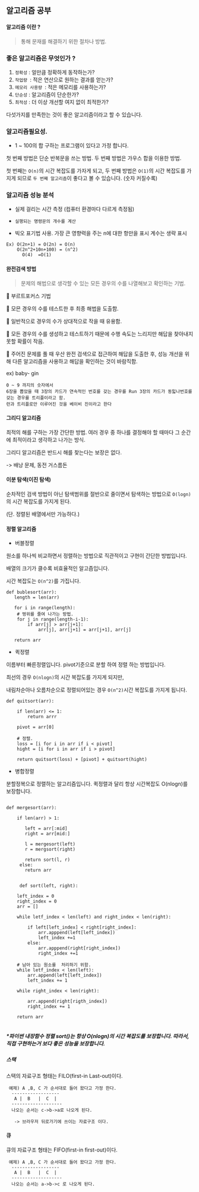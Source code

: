 ## 알고리즘 공부


#### 알고리즘 이란 ? 
 > 통해 문재를 해결하기 위한 절차나 방법.



### 좋은 알고리즘은 무엇인가 ?
 1. ```정확성``` : 얼만큼 정확하게 동작하는가?  
 2. ```작업량 ```: 적은 연산으로 원하는 결과를 얻는가?
 3. ```메모리 사용량 ```:  적은 메모리를 사용하는가?
 4. ```단순성``` : 알고리즘이 단순한가?
 5. ```최적성``` : 더 이상 개선할 여지 없이 최적한가?
 
 다섯가지를 만족한는 것이 좋은 알고리즘이라고 할 수 있습니다.
 
### 알고리즘필요성.
 
 * 1 ~ 100의 합 구하는 프로그램이 있다고 가정 합니다.
 
 첫 번째 방법은 단순 반복문을 쓰는 방법.
 두 번째 방법은 가우스 합을 이용한 방법.
 
 
 첫 번째는  ```O(n)```의 시간 복잡도를 가자게 되고, 두 번째 방법은 ```O(1)```의 시간 복잡도를 가지게 되므로 
 ```두 번째 알고리즘```이 좋다고 볼 수 있습니다. (숫자 커질수록)
 
 
 
 ### 알고리즘 성능 분석
 
 * 실제 걸리는 시간 측정 (컴퓨터 환경마다 다르게 측정됨)
 
 * ```실행되는 명령문의 개수를 계산```
 
* 빅오 표기법 사용.
  가장 큰 영향력을 주는 n에 대한 항만을 표시
  계수는 생략 표시
```
Ex) O(2n+1) = O(2n) = O(n)
    O(2n^2+10n+100) = (n^2) 
	  O(4)  =O(1)
````


#### 완전검색 방법
> 문제의 해법으로 생각할 수 있는 모든 경우의 수를 나열해보고 확인하는 기법.

	부르트포커스 기법

	모믄 경우의 수를 테스트한 후 최종 해법을 도출함.

	일반적으로 경우의 수가 상대적으로 작을 때 유용함.

	모든 경우의 수를 생성하고 테스트하기 때문에 수행 속도는 느리지만 해답을 찾아내지 못할 확률이 작음.

	주어진 문제를 풀 때 우산 완전 검색으로 접근하여 해답을 도출한 후, 성능 개선을 위해 다른 알고리즘을 사용하고 해답을 확인하는 것이 바람직함.

ex) baby- gin
```
0 ~ 9 까지의 숫자에서
6장을 뽑았을 때 3장의 카드가 연속적인 번호를 갖는 경우를 Run 3장의 카드가 동읿나번호를 갖는 경우를 트리플이라고 함.
런과 트리플로만 이루어진 것을 베이비 진이라고 한다

```
#### 그리디 알고리즘

최적의 해를 구하는 가장 간단한 방법.
여러 경우 중 하나를 결정해야 할 때마다 그 순간에 최적이라고 생각하고 나가는 방식.

그리디 알고리즘은 반드시 해를 찾는다는 보장은 없다.

-> 배낭 문제, 동전 거스름돈 

#### 이분 탐색(이진 탐색)


순차적인 검색 방법이 아닌 탐색범위를 절반으로 줄이면서 탐색하는 방법으로
```O(logn)```의 시간 복잡도를 가지게 된다.

(단. 정렬된 배열에서만 가능하다.)


#### 정렬 알고리즘

* 버블정렬

원소를 하나씩 비교하면서 정렬하는 방법으로 직관적이고 구현이 간단한 방법입니다.

배열의 크기가 클수록 비효율적인 알고즘입니다.

시간 복잡도는 ```O(n^2)```를 가집니다.

```
def bublesort(arr):
   length = len(arr)

   for i in range(length):
   	# 벙위를 줄여 나가는 방법.
   	for j in range(length-i-1):
		if arr[j] > arr[j+1]:
			arr[j], arr[j+1] = arr[j+1], arr[j]

   return arr

````


* 퀵정렬

이름부터 빠른정렬입니다. pivot기준으로 분할 하여 정렬 하는 방법입니다.

최선의 경우 ```O(nlogn)```의 시간 복잡도를 가지게 되지만, 

내림차순아나 오름차순으로 정렬되어있는 경우 ```O(n^2)```시간 복잡도를 가지게 됩니다.

```
def quitsort(arr):

	if len(arr) <= 1:
	    return arrr
	
	pivot = arr[0]
	
	# 정렬.
	loss = [i for i in arr if i < pivot]
	hight = [i for i in arr if i > pivot]
	
	return quitsort(loss) + [pivot] + quitsort(hight)
```


* 병합정렬

분할정복으로 정렬하는 알고리즘입니다. 
퀵정렬과 달리 항상 시간복잡도 O(nlogn)를 보장합니다.

```

def mergesort(arr):
   	
	if len(arr) > 1:
	   
	   left = arr[:mid]
	   right = arr[mid:]
	   
	   l = mergesort(left) 
	   r = mergsort(right)
	   
	   return sort(l, r)
	 else:
	   return arr
	 
	 
     def sort(left, right):
     	
	left_index = 0
	right_index = 0
	arr = []
	
	while letf_index < len(left) and right_index < len(right):
		
		if left[left_index] < right[right_index]:
			arr.apppend(left[left_index])
			left_index +=1
		else:
			arr.apppend(right[right_index])
			right_index +=1
		
	# 남아 있는 원소를  처리하기 위함.
	while letf_index < len(left):
		arr.append(left[left_index])
		left_index += 1
	
	while right_index < len(right):
		
		arr.append(right[rigth_index])
		right_index += 1
	   
	return arr
	
```
##### *파이썬 내장함수 정렬 sort()는 항상 O(nlogn)의 시간 복잡도를 보장합니다. 따라서, 직접 구현하는거 보다 좋은 성능을 보장합니다.

##### 스택

스택의 자료구조 형태는 FILO(first-in Last-out)이다. 
```
 예제) A ,B, C 가 순서대로 들어 왔다고 가정 한다.
  ------------------
   A |  B   |  C  |
  -------------------
  나오는 순서는 c->b->a로 나오게 된다.
   
   -> 브라우저 뒤로가기에 쓰이는 자료구조 이다.
  ``` 
   
   
#### 큐

큐의 자료구조 형태는 FIFO(first-in first-out)이다. 
```
 예제) A ,B, C 가 순서대로 들어 왔다고 가정 한다.
  ------------------
   A |  B   |  C  |
  -------------------
  나오는 순서는 a->b->c 로 나오게 된다.
   
```
 
